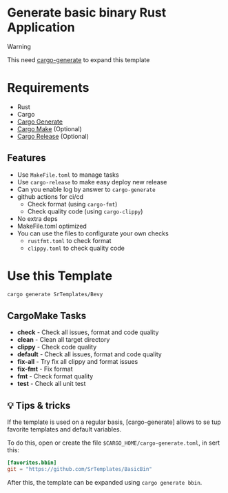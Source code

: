 # Generate basic binary Rust Application
> [!WARNING]
> This need [cargo-generate](https://github.com/cargo-generate/cargo-generate) to expand this template

# Requirements
- Rust
- Cargo
- [Cargo Generate](https://github.com/cargo-generate/cargo-generate)
- [Cargo Make](https://github.com/sagiegurari/cargo-make) (Optional)
- [Cargo Release](https://github.com/crate-ci/cargo-release) (Optional)

## Features
- Use `MakeFile.toml` to manage tasks
- Use `cargo-release` to make easy deploy new release
- Can you enable log by answer to `cargo-generate`
- github actions for ci/cd
    - Check format (using `cargo-fmt`)
    - Check quality code (using `cargo-clippy`)
- No extra deps
- MakeFile.toml optimized
- You can use the files to configurate your own checks
    - `rustfmt.toml` to check format
    - `clippy.toml` to check quality code

# Use this Template
```sh
cargo generate SrTemplates/Bevy
```

## CargoMake Tasks

* **check** - Check all issues, format and code quality
* **clean** - Clean all target directory
* **clippy** - Check code quality
* **default** - Check all issues, format and code quality
* **fix-all** - Try fix all clippy and format issues
* **fix-fmt** - Fix format
* **fmt** - Check format quality
* **test** - Check all unit test

## :bulb: Tips & tricks
If the template is used on a regular basis, [cargo-generate] allows to se
tup favorite templates and default variables.

To do this, open or create the file `$CARGO_HOME/cargo-generate.toml`, in
sert this:
```toml
[favorites.bbin]
git = "https://github.com/SrTemplates/BasicBin"
```

After this, the template can be expanded using `cargo generate bbin`.
